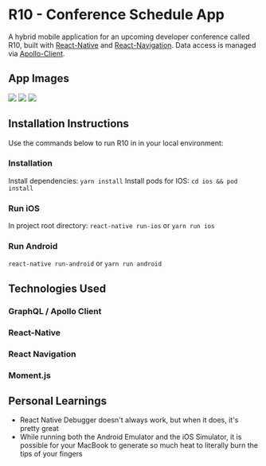 # R10 - Conference Schedule App

A hybrid mobile application for an upcoming developer conference called R10, built with [React-Native](https://reactnative.dev/docs/getting-started) and [React-Navigation](https://reactnavigation.org/). Data access is managed via [Apollo-Client](https://www.apollographql.com/docs/react/).

## App Images

<img src="./js/assets/images/read_me_screenshots/about_screen_android.png">
<img src="./js/assets/images/read_me_screenshots/home_screen_ios.png">
<img src="./js/assets/images/read_me_screenshots/session_screen_ios.png">

## Installation Instructions

Use the commands below to run R10 in in your local environment:

### Installation

Install dependencies:
`yarn install`
Install pods for IOS:
`cd ios && pod install`

### Run iOS

In project root directory:
`react-native run-ios`
or
`yarn run ios`

### Run Android

`react-native run-android`
or
`yarn run android`

## Technologies Used

### GraphQL / Apollo Client

### React-Native

### React Navigation

### Moment.js

## Personal Learnings

- React Native Debugger doesn't always work, but when it does, it's pretty great
- While running both the Android Emulator and the iOS Simulator, it is possible for your MacBook to generate so much heat to literally burn the tips of your fingers
